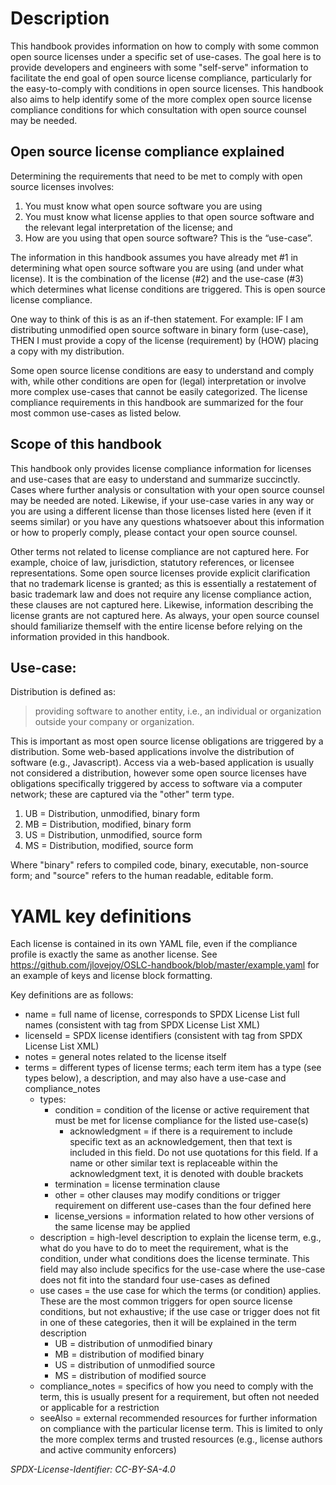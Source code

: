 
# Description
This handbook provides information on how to comply with some common open source licenses under a specific set of use-cases. The goal here is to provide developers and engineers with some "self-serve" information to facilitate the end goal of open source license compliance, particularly for the easy-to-comply with conditions in open source licenses.  This handbook also aims to help identify some of the more complex open source license compliance conditions for which consultation with open source counsel may be needed.

## Open source license compliance explained
Determining the requirements that need to be met to comply with open source licenses involves:
1) You must know what open source software you are using
2) You must know what license applies to that open source software and the relevant legal interpretation of the license; and
3) How are you using that open source software? This is the “use-case”.

The information in this handbook assumes you have already met #1 in determining what open source software you are using (and under what license). It is the combination of the license (#2) and the use-case (#3) which determines what license conditions are triggered. This is open source license compliance.

One way to think of this is as an if-then statement. For example: IF I am distributing unmodified open source software in binary form (use-case), THEN I must provide a copy of the license (requirement) by (HOW) placing a copy with my distribution.

Some open source license conditions are easy to understand and comply with, while other conditions are open for (legal) interpretation or involve more complex use-cases that cannot be easily categorized. The license compliance requirements in this handbook are summarized for the four most common use-cases as listed below. 

## Scope of this handbook
This handbook only provides license compliance information for licenses and use-cases that are easy to understand and summarize succinctly.  Cases where further analysis or consultation with your open source counsel may be needed are noted.  Likewise, if your use-case varies in any way or you are using a different license than those licenses listed here (even if it seems similar) or you have any questions whatsoever about this information or how to properly comply, please contact your open source counsel.

Other terms not related to license compliance are not captured here. For example, choice of law, jurisdiction, statutory references, or licensee representations. Some open source licenses provide explicit clarification that no trademark license is granted; as this is essentially a restatement of basic trademark law and does not require any license compliance action, these clauses are not captured here. Likewise, information describing the license grants are not captured here. As always, your open source counsel should familiarize themself with the entire license before relying on the information provided in this handbook.

## Use-case:
Distribution is defined as:

> providing software to another entity, i.e., an individual or organization outside your company or organization. 

This is important as most open source license obligations are triggered by a distribution. Some web-based applications involve the distribution of software (e.g., Javascript). Access via a web-based application is usually not considered a distribution, however some open source licenses have obligations specifically triggered by access to software via a computer network; these are captured via the "other" term type.

1)	UB = Distribution, unmodified, binary form
2)	MB = Distribution, modified, binary form
3)	US = Distribution, unmodified, source form
4)	MS = Distribution, modified, source form

Where "binary" refers to compiled code, binary, executable, non-source form; and "source" refers to the human readable, editable form.

# YAML key definitions
Each license is contained in its own YAML file, even if the compliance profile is exactly the same as another license.
See https://github.com/jlovejoy/OSLC-handbook/blob/master/example.yaml for an example of keys and license block formatting.

Key definitions are as follows:

* name = full name of license, corresponds to SPDX License List full names (consistent with tag from SPDX License List XML)
* licenseId = SPDX license identifiers (consistent with tag from SPDX License List XML)
* notes = general notes related to the license itself
* terms = different types of license terms; each term item has a type (see types below), a description, and may also have a use-case and compliance_notes
  * types:
    * condition = condition of the license or active requirement that must be met for license compliance for the listed use-case(s)
      * acknowledgment = if there is a requirement to include specific text as an acknowledgement, then that text is included in this field. Do not use quotations for this field. If a name or other similar text is replaceable within the acknowledgment text, it is denoted with double brackets
    * termination = license termination clause
    * other = other clauses may modify conditions or trigger requirement on different use-cases than the four defined here 
    * license_versions = information related to how other versions of the same license may be applied
  * description = high-level description to explain the license term, e.g., what do you have to do to meet the requirement, what is the condition, under what conditions does the license terminate. This field may also include specifics for the use-case where the use-case does not fit into the standard four use-cases as defined
  * use cases = the use case for which the terms (or condition) applies. These are the most common triggers for open source license conditions, but not exhaustive; if the use case or trigger does not fit in one of these categories, then it will be explained in the term description
    * UB = distribution of unmodified binary
    * MB = distribution of modified binary
    * US = distribution of unmodified source
    * MS = distribution of modified source
  * compliance_notes = specifics of how you need to comply with the term, this is usually present for a requirement, but often not needed or applicable for a restriction
  * seeAlso = external recommended resources for further information on compliance with the particular license term. This is limited to only the more complex terms and trusted resources (e.g., license authors and active community enforcers)


_SPDX-License-Identifier: CC-BY-SA-4.0_
